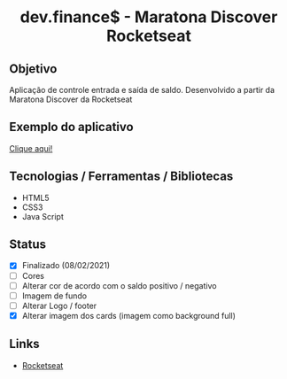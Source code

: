 <h1 align="center">dev.finance$ - Maratona Discover Rocketseat</h1>

## Objetivo
Aplicação de controle entrada e saída de saldo. Desenvolvido a partir da Maratona Discover da Rocketseat

## Exemplo do aplicativo
[Clique aqui!](https://paulo-hst.github.io/maratona-discover/)

## Tecnologias / Ferramentas / Bibliotecas
- HTML5
- CSS3
- Java Script

## Status
- [x] Finalizado (08/02/2021)
- [ ] Cores
- [ ] Alterar cor de acordo com o saldo positivo / negativo
- [ ] Imagem de fundo
- [ ] Alterar Logo / footer
- [x] Alterar imagem dos cards (imagem como background full)

## Links
- [Rocketseat](https://app.rocketseat.com.br/)
